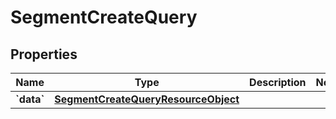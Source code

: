 
# SegmentCreateQuery

## Properties
| Name | Type | Description | Notes |
| ------------ | ------------- | ------------- | ------------- |
| **&#x60;data&#x60;** | [**SegmentCreateQueryResourceObject**](SegmentCreateQueryResourceObject.md) |  |  |



